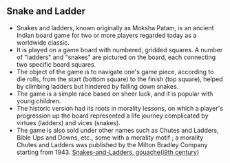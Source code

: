 Snake and Ladder
--------------------------------------------------------------------------------
- Snakes and ladders, known originally as Moksha Patam, is an ancient Indian board game for two or more players regarded today as a worldwide classic.
-  It is played on a game board with numbered, gridded squares. A number of "ladders" and "snakes" are pictured on the board, each connecting two specific board squares. 
-  The object of the game is to navigate one's game piece, according to die rolls, from the start (bottom square) to the finish (top square), helped by climbing ladders but    hindered by falling down snakes.
- The game is a simple race based on sheer luck, and it is popular with young children.
- The historic version had its roots in morality lessons, on which a player's progression up the board represented a life journey complicated by virtues (ladders) and vices (snakes). 
- The game is also sold under other names such as Chutes and Ladders, Bible Ups and Downs, etc., some with a morality motif ; a morality Chutes and Ladders was published by the Milton Bradley Company starting from 1943.
[Snakes-and-Ladders, gouache(i9th century)](https://user-images.githubusercontent.com/83266225/142720798-34f39add-2924-4fc6-a6de-6d178c1eb6c5.jpg)
